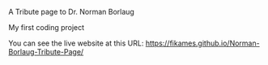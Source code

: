 A Tribute page to Dr. Norman Borlaug 

My first coding project

You can see the live website at this URL: https://fikames.github.io/Norman-Borlaug-Tribute-Page/
